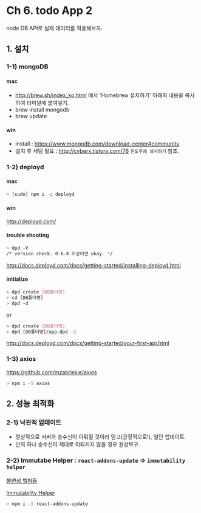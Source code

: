 # Ch 6. todo App 2

node DB API로 실제 데이터를 적용해보자.

## 1. 설치

### 1-1) mongoDB

#### mac

- http://brew.sh/index_ko.html 에서 'Homebrew 설치하기' 아래의 내용을 복사하여 터미널에 붙여넣기.
- brew install mongodb
- brew update

#### win

- install : https://www.mongodb.com/download-center#community
- 설치 후 세팅 필요 : http://cyberx.tistory.com/76 `윈도우에 설치하기` 참조.



### 1-2) deployd

#### mac

```bash
> [sudo] npm i -g deployd
```

#### win

http://deployd.com/

#### trouble shooting

```bash
> dpd -V
/* version check. 0.6.8 이상이면 okay. */
```
http://docs.deployd.com/docs/getting-started/installing-deployd.html


#### initialize

```bash
> dpd create [DB폴더명]
> cd [DB폴더명]
> dpd -d
```

or

```bash
> dpd create [DB폴더명]
> dpd [DB폴더명]/app.dpd -d
```

http://docs.deployd.com/docs/getting-started/your-first-api.html


### 1-3) axios

https://github.com/mzabriskie/axios

```bash
> npm i -S axios
```


## 2. 성능 최적화

### 2-1) 낙관적 업데이트

- 정상적으로 서버와 송수신이 이뤄질 것이라 믿고(긍정적으로!), 일단 업데이트.
- 만의 하나 송수신이 제대로 이뤄지지 않을 경우 원상복구.


### 2-2) Immutabe Helper : `react-addons-update` => `immutability helper`

[불변성 헬퍼들](https://facebook.github.io/react/docs/update.html)

[Immutability Helper](https://github.com/kolodny/immutability-helper)

```bash
> npm i -S react-addons-update
```
